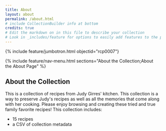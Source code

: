 ```yaml
---
title: About
layout: about
permalink: /about.html
# include CollectionBuilder info at bottom
credits: true
# Edit the markdown on in this file to describe your collection
# Look in _includes/feature for options to easily add features to the page
---
```


{% include feature/jumbotron.html objectid="rcp0007"}

{% include feature/nav-menu.html sections="About the Collection;About the About Page" %}

## About the Collection

This is a collection of recipes from Judy Girres' kitchen. This collection is a way to preserve Judy's recipes as well as all the memories that come along with her cooking. Please enjoy browsing and creating these tried and true family favorite recipes! 
This collection includes: 
- 15 recipes
- a CSV of collection metadata 

